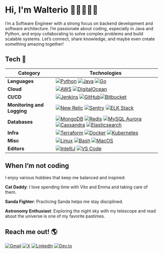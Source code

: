 # Hi, I'm Walterio 👋🏻👨🏻‍💻

I’m a Software Engineer with a strong focus on backend development and software architecture. I’m passionate about coding, especially in Java and Python, and enjoy collaborating to solve complex problems and build scalable systems. Let’s connect, share knowledge, and maybe even create something amazing together!

## Tech 🚀

| **Category** | **Technologies** |
| - | - |
**Languages** | [![Python](https://img.shields.io/static/v1?label=&message=Python&color=3C78A9&logo=python&logoColor=FFFFFF)](https://www.python.org/) [![Java](https://img.shields.io/static/v1?label=&message=Java&color=red&logo=java&logoColor=FFFFFF)](https://www.java.com/) [![Go](https://img.shields.io/static/v1?label=&message=Go&color=00ADD8&logo=go&logoColor=FFFFFF)](https://go.dev/)
**Cloud** | [![AWS](https://img.shields.io/static/v1?label=&message=AWS&color=232F3E&logo=amazonwebservices&logoColor=FFFFFF)](https://aws.amazon.com/) [![DigitalOcean](https://img.shields.io/static/v1?label=&message=DigitalOcean&color=0080FF&logo=digitalocean&logoColor=FFFFFF)](https://www.digitalocean.com/)
**CI/CD** | [![Jenkins](https://img.shields.io/static/v1?label=&message=Jenkins&color=D24939&logo=jenkins&logoColor=FFFFFF)](https://jenkins.io/) [![GitHub](https://img.shields.io/static/v1?label=&message=GitHub&color=181717&logo=github&logoColor=FFFFFF)](https://github.com/)[![Bitbucket](https://img.shields.io/static/v1?label=&message=Bitbucket&color=0052CC&logo=bitbucket&logoColor=FFFFFF)](https://bitbucket.org/)
**Monitoring and Logging** | [![New Relic](https://img.shields.io/static/v1?label=&message=New%20Relic&color=008C99&logo=new-relic&logoColor=FFFFFF)](https://newrelic.com/) [![Sentry](https://img.shields.io/static/v1?label=&message=Sentry&color=362D59&logo=sentry&logoColor=FFFFFF)](https://sentry.io/) [![ELK Stack](https://img.shields.io/static/v1?label=&message=ELK%20Stack&color=005571&logo=elastic&logoColor=FFFFFF)](https://www.elastic.co/what-is/elk-stack)
**Databases** | [![MongoDB](https://img.shields.io/static/v1?label=&message=MongoDB&color=47A248&logo=mongodb&logoColor=FFFFFF)](https://www.mongodb.com/) [![Redis](https://img.shields.io/static/v1?label=&message=Redis&color=DC382D&logo=redis&logoColor=FFFFFF)](https://redis.io/) [![MySQL Aurora](https://img.shields.io/static/v1?label=&message=MySQL%20Aurora&color=4479A1&logo=mysql&logoColor=FFFFFF)](https://aws.amazon.com/rds/aurora/) [![Cassandra](https://img.shields.io/static/v1?label=&message=Cassandra&color=1287B1&logo=apache-cassandra&logoColor=FFFFFF)](https://cassandra.apache.org/) [![Elasticsearch](https://img.shields.io/static/v1?label=&message=Elasticsearch&color=005571&logo=elasticsearch&logoColor=FFFFFF)](https://www.elastic.co/elasticsearch/)
**Infra** | [![Terraform](https://img.shields.io/static/v1?label=&message=Terraform&color=623CE4&logo=terraform&logoColor=FFFFFF)](https://www.terraform.io/) [![Docker](https://img.shields.io/static/v1?label=&message=Docker&color=2496ED&logo=docker&logoColor=FFFFFF)](https://docker.com/) [![Kubernetes](https://img.shields.io/static/v1?label=&message=Kubernetes&color=326ce5&logo=kubernetes&logoColor=FFFFFF)](https://kubernetes.io/)
**Misc** | [![Linux](https://img.shields.io/static/v1?label=&message=Linux&color=FCC624&logo=linux&logoColor=FFFFFF)](https://www.linux.org/) [![Bash](https://img.shields.io/static/v1?label=&message=Bash&color=4EAA25&logo=gnubash&logoColor=FFFFFF)](https://www.gnu.org/software/bash/) [![MacOS](https://img.shields.io/static/v1?label=&message=MacOS&color=FFFFFF&logo=macos&logoColor=000000)](https://es.wikipedia.org/wiki/MacOS)
**Editors** | [![IntelliJ](https://img.shields.io/static/v1?label=&message=IntelliJ&color=000000&logo=intellijidea&logoColor=FFFFFF)](https://www.jetbrains.com/idea/) [![VS Code](https://img.shields.io/static/v1?label=&message=VS%20Code&color=0076b7&logo=visualstudiocode&logoColor=FFFFFF)](https://code.visualstudio.com/)

## When I’m not coding
I enjoy various hobbies that keep me balanced and inspired:

**Cat Daddy**: I love spending time with Vito and Emma and taking care of them.

**Sanda Fighter**: Practicing Sanda helps me stay disciplined.

**Astronomy Enthusiast**:  Exploring the night sky with my telescope and read about the universe is one of my favorite pastimes.


## Reach me out! 🌎

[![Gmail](https://img.shields.io/badge/-Walter%20Cardozo-FFFFFF?style=flat&logo=Gmail&logoColor=Red)](mailto:waltercrdz@gmail.com) [![X](https://img.shields.io/badge/-@walteriodev-000000?style=flat&logo=x&logoColor=white)](https://x.com/walteriodev) [![LinkedIn](https://img.shields.io/badge/-Walter%20Cardozo-0072b1?style=flat&logo=Linkedin&logoColor=white)](https://www.linkedin.com/in/waltercrdz/) [![Dev.to](https://img.shields.io/badge/-waltercrdz-a75fff?style=flat&logo=Dev.to&logoColor=white)](https://dev.to/waltercrdz)
